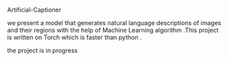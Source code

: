 Artificial-Captioner

we present a model that generates natural language descriptions of images and their regions with the help of Machine Learning algorithm .This project is written on Torch which is faster than python .

the project is in progress
